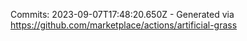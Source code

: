 Commits: 2023-09-07T17:48:20.650Z - Generated via https://github.com/marketplace/actions/artificial-grass
<br>
